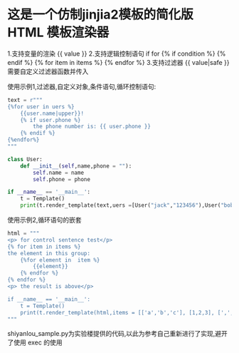 # 这是一个仿制jinjia2模板的简化版 HTML 模板渲染器
1.支持变量的渲染 {{ value }}
2.支持逻辑控制语句 if for 
{% if condition %} {% endif %}
{% for item in items %} {% endfor %}
3.支持过滤器 {{ value|safe }}
需要自定义过滤器函数并传入

使用示例1,过滤器,自定义对象,条件语句,循环控制语句:
```python
text = r"""
{%for user in uers %}
    {{user.name|upper}}!
    {% if user.phone %}
        the phone number is: {{ user.phone }}
    {% endif %}
{%endfor%}
"""

class User:
    def __init__(self,name,phone = ""):
        self.name = name
        self.phone = phone

if __name__ == '__main__':
    t = Template()
    print(t.render_template(text,uers =[User("jack","123456"),User("bob"),User("Lily","789456")],upper = str.upper))
```

使用示例2,循环语句的嵌套  
```python
html = """
<p> for control sentence test</p>
{% for item in items %}
the element in this group:
    {%for element in  item %}
        {{element}}
    {% endfor %}
{% endfor %}
<p> the result is above</p>

if __name__ == '__main__':
    t = Template()
    print(t.render_template(html,items = [['a','b','c'], [1,2,3], [',','.','?']]))
"""
```
shiyanlou_sample.py为实验楼提供的代码,以此为参考自己重新进行了实现,避开了使用 exec 的使用
